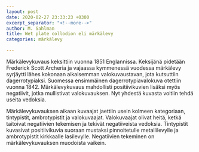 ```yaml
---
layout: post
date: 2020-02-27 23:33:23 +0300
excerpt_separator: "<!--more-->"
author: M. Sahlman
title: Wet plate collodion eli märkälevy
categories: märkälevy

---
```

Märkälevykuvaus keksittiin vuonna 1851 Englannissa. Keksijänä pidetään Frederick Scott Archeria ja vajaassa kymmenessä vuodessa märkälevy syrjäytti lähes kokonaan aikaisemman valokuvaustavan, jota kutsuttiin dagerrotypiaksi. Suomessa ensimmäinen dagerrotypiavalokuva otettiin vuonna 1842. Märkälevykuvaus mahdollisti positiivikuvien lisäksi myös negatiivit, jotka mullistivat valokuvauksen. Nyt yhdestä kuvasta voitiin tehdä useita vedoksia. 

<!--more-->

Märkälevykuvauksen aikaan kuvaajat jaettiin usein kolmeen kategoriaan, tintypistit, ambrotypistit ja valokuvaajat. Valokuvaajat olivat heitä, ketkä taitoivat negatiivien tekemisen ja tekivät negatiiveista vedoksia. Tintypistit kuvasivat positiivikuvia suoraan mustaksi pinnoitetulle metallilevylle ja ambrotypistit kirkkaalle lasilevylle. Negatiivien tekeminen on märkälevykuvauksen muodoista vaikein. 
